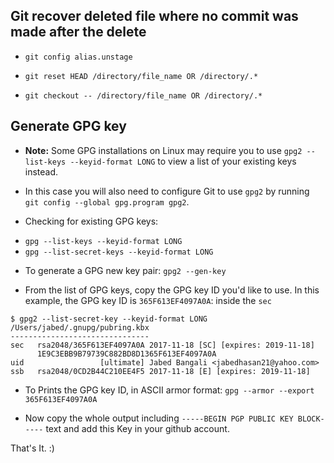 ## Git recover deleted file where no commit was made after the delete
+ `git config alias.unstage`

+ `git reset HEAD /directory/file_name OR /directory/.*`

+ `git checkout -- /directory/file_name OR /directory/.*`

## Generate GPG key
+ **Note:** Some GPG installations on Linux may require you to use `gpg2 --list-keys --keyid-format LONG` to view a list of your existing keys instead.

+ In this case you will also need to configure Git to use `gpg2` by running `git config --global gpg.program gpg2`.

+ Checking for existing GPG keys:
 - `gpg --list-keys --keyid-format LONG`
 - `gpg --list-secret-keys --keyid-format LONG`

+ To generate a GPG new key pair: `gpg2 --gen-key`

+ From the list of GPG keys, copy the GPG key ID you'd like to use. In this example, the GPG key ID is `365F613EF4097A0A`: inside the `sec`

```
$ gpg2 --list-secret-key --keyid-format LONG
/Users/jabed/.gnupg/pubring.kbx
-------------------------------
sec   rsa2048/365F613EF4097A0A 2017-11-18 [SC] [expires: 2019-11-18]
      1E9C3EBB9B79739C882BD8D1365F613EF4097A0A
uid                 [ultimate] Jabed Bangali <jabedhasan21@yahoo.com>
ssb   rsa2048/0CD2B44C210EE4F5 2017-11-18 [E] [expires: 2019-11-18]
```

+ To Prints the GPG key ID, in ASCII armor format: `gpg --armor --export 365F613EF4097A0A`

+ Now copy the whole output including `-----BEGIN PGP PUBLIC KEY BLOCK-----` text and add this Key in your github account.

That's It. :)

